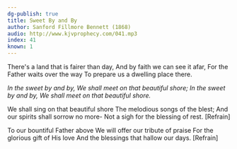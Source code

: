 ```yaml
---
dg-publish: true
title: Sweet By and By
author: Sanford Fillmore Bennett (1868)
audio: http://www.kjvprophecy.com/041.mp3
index: 41
known: 1
---
```


There's a land that is fairer than day,
And by faith we can see it afar,
For the Father waits over the way
To prepare us a dwelling place there.

*In the sweet by and by,
We shall meet on that beautiful shore;
In the sweet by and by,
We shall meet on that beautiful shore.*

We shall sing on that beautiful shore
The melodious songs of the blest;
And our spirits shall sorrow no more-
Not a sigh for the blessing of rest. [Refrain]

To our bountiful Father above
We will offer our tribute of praise
For the glorious gift of His love
And the blessings that hallow our days. [Refrain]